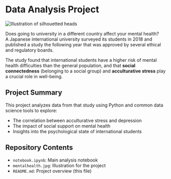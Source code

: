 # Data Analysis Project

![Illustration of silhouetted heads](mentalhealth.jpg)

Does going to university in a different country affect your mental health?  
A Japanese international university surveyed its students in 2018 and published a study the following year that was approved by several ethical and regulatory boards.

The study found that international students have a higher risk of mental health difficulties than the general population, and that **social connectedness** (belonging to a social group) and **acculturative stress** play a crucial role in well-being.

##  Project Summary

This project analyzes data from that study using Python and common data science tools to explore:

- The correlation between acculturative stress and depression
- The impact of social support on mental health
- Insights into the psychological state of international students

## Repository Contents

- `notebook.ipynb`: Main analysis notebook
- `mentalhealth.jpg`: Illustration for the project
- `README.md`: Project overview (this file)

